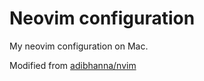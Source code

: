 # Neovim configuration

My neovim configuration on Mac.

Modified from [adibhanna/nvim](https://github.com/adibhanna/nvim)
